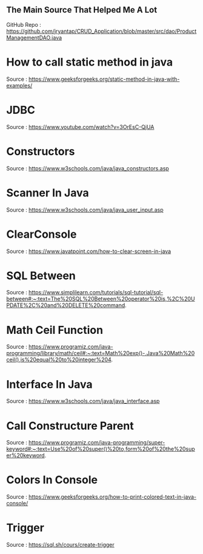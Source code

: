 ## The Main Source That Helped Me A Lot

GitHub Repo : https://github.com/jryantap/CRUD_Application/blob/master/src/dao/ProductManagementDAO.java

# How to call static method in java

Source : https://www.geeksforgeeks.org/static-method-in-java-with-examples/

# JDBC

Source : https://www.youtube.com/watch?v=3OrEsC-QjUA

# Constructors

Source : https://www.w3schools.com/java/java_constructors.asp

# Scanner In Java

Source : https://www.w3schools.com/java/java_user_input.asp

# ClearConsole

Source : https://www.javatpoint.com/how-to-clear-screen-in-java

# SQL Between

Source : https://www.simplilearn.com/tutorials/sql-tutorial/sql-between#:~:text=The%20SQL%20Between%20operator%20is,%2C%20UPDATE%2C%20and%20DELETE%20command.

# Math Ceil Function

Source : https://www.programiz.com/java-programming/library/math/ceil#:~:text=Math%20exp()-,Java%20Math%20ceil(),is%20equal%20to%20integer%204.

# Interface In Java

Source : https://www.w3schools.com/java/java_interface.asp

# Call Constructure Parent

Source : https://www.programiz.com/java-programming/super-keyword#:~:text=Use%20of%20super()%20to,form%20of%20the%20super%20keyword.

# Colors In Console

Source : https://www.geeksforgeeks.org/how-to-print-colored-text-in-java-console/

# Trigger 

Source : https://sql.sh/cours/create-trigger
